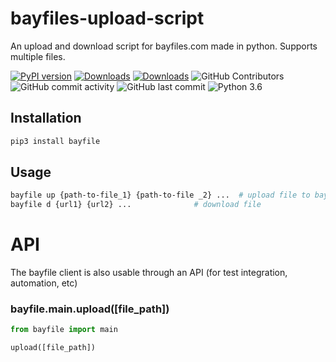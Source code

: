 # bayfiles-upload-script
An upload and download script for bayfiles.com made in python. Supports multiple files.

 [![PyPI version](https://badge.fury.io/py/bayfile.svg)](https://pypi.org/project/bayfile/)
 [![Downloads](https://pepy.tech/badge/bayfile/month)](https://pepy.tech/project/bayfile)
 [![Downloads](https://static.pepy.tech/personalized-badge/bayfile?period=total&units=international_system&left_color=green&right_color=blue&left_text=Total%20Downloads)](https://pepy.tech/project/bayfile)
 ![GitHub Contributors](https://img.shields.io/github/contributors/redevil1/bayfiles)
 ![GitHub commit activity](https://img.shields.io/github/commit-activity/m/redevil1/bayfiles)
 ![GitHub last commit](https://img.shields.io/github/last-commit/redevil1/bayfiles)
 ![Python 3.6](https://img.shields.io/badge/python-3.6-yellow.svg)


## Installation

```sh
pip3 install bayfile
```

## Usage 
```sh
bayfile up {path-to-file_1} {path-to-file _2} ...  # upload file to bayfiles server
bayfile d {url1} {url2} ...              # download file 
```
# API

The bayfile client is also usable through an API (for test integration, automation, etc)

### bayfile.main.upload([file_path])

```py
from bayfile import main

upload([file_path])
```